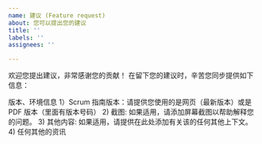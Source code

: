 ```yaml
---
name: 建议 (Feature request)
about: 您可以提出您的建议
title: ''
labels: ''
assignees: ''

---
```


欢迎您提出建议，非常感谢您的贡献！
在留下您的建议时，辛苦您同步提供如下信息：

版本、环境信息
1）Scrum 指南版本：请提供您使用的是网页（最新版本）或是 PDF 版本（里面有版本号码）
2) 截图: 如果适用，请添加屏幕截图以帮助解释您的问题。
3) 其他内容: 如果适用，请提供在此处添加有关该的任何其他上下文。
4) 任何其他的资讯

